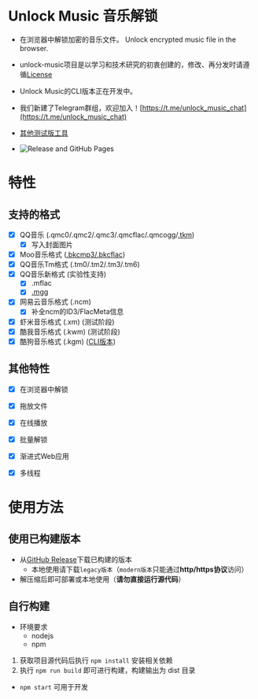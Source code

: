 # Unlock Music 音乐解锁
- 在浏览器中解锁加密的音乐文件。 Unlock encrypted music file in the browser. 
- unlock-music项目是以学习和技术研究的初衷创建的，修改、再分发时请遵循[License](https://github.com/ix64/unlock-music/blob/master/LICENSE)
- Unlock Music的CLI版本正在开发中。
- 我们新建了Telegram群组，欢迎加入！[https://t.me/unlock_music_chat](https://t.me/unlock_music_chat)
- [其他测试版工具](https://github.com/ix64/unlock-music/wiki/%E5%85%B6%E4%BB%96%E9%9F%B3%E4%B9%90%E6%A0%BC%E5%BC%8F%E5%B7%A5%E5%85%B7)
    
- ![Release and GitHub Pages](https://github.com/ix64/unlock-music/workflows/Release%20and%20GitHub%20Pages/badge.svg)

# 特性
## 支持的格式
- [x] QQ音乐 (.qmc0/.qmc2/.qmc3/.qmcflac/.qmcogg/[.tkm](https://github.com/ix64/unlock-music/issues/9))
    - [x] 写入封面图片
- [x] Moo音乐格式 ([.bkcmp3/.bkcflac](https://github.com/ix64/unlock-music/issues/11))
- [x] QQ音乐Tm格式 (.tm0/.tm2/.tm3/.tm6)
- [x] QQ音乐新格式 (实验性支持)
    - [x] .mflac 
    - [x] [.mgg](https://github.com/ix64/unlock-music/issues/3)
- [x] 网易云音乐格式 (.ncm)
    - [x] 补全ncm的ID3/FlacMeta信息
- [x] 虾米音乐格式 (.xm) (测试阶段)
- [x] 酷我音乐格式 (.kwm) (测试阶段)
- [x] 酷狗音乐格式 (.kgm) ([CLI版本](https://github.com/ix64/unlock-music/wiki/%E5%85%B6%E4%BB%96%E9%9F%B3%E4%B9%90%E6%A0%BC%E5%BC%8F%E5%B7%A5%E5%85%B7#%E9%85%B7%E7%8B%97%E9%9F%B3%E4%B9%90-kgmvpr%E8%A7%A3%E9%94%81%E5%B7%A5%E5%85%B7))

## 其他特性
- [x] 在浏览器中解锁
- [x] 拖放文件
- [x] 在线播放
- [x] 批量解锁
- [x] 渐进式Web应用
- [x] 多线程 


# 使用方法
## 使用已构建版本
- 从[GitHub Release](https://github.com/ix64/unlock-music/releases/latest)下载已构建的版本
    - 本地使用请下载`legacy版本`（`modern版本`只能通过**http/https协议**访问）
- 解压缩后即可部署或本地使用（**请勿直接运行源代码**）

## 自行构建
- 环境要求 
    - nodejs
    - npm
1. 获取项目源代码后执行 `npm install` 安装相关依赖
2. 执行 `npm run build` 即可进行构建，构建输出为 dist 目录
- `npm start` 可用于开发
